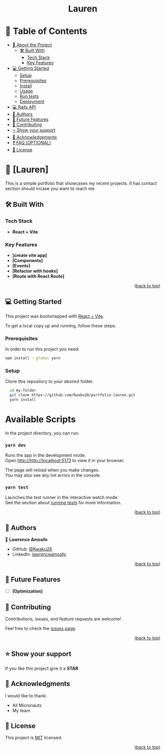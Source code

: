 <a name="readme-top"></a>

<div align="center">

  <br/>

  <h1><b>Lauren</b></h1>

</div>

<!-- TABLE OF CONTENTS -->

# 📗 Table of Contents

- [📖 About the Project](#about-project)
  - [🛠 Built With](#built-with)
    - [Tech Stack](#tech-stack)
    - [Key Features](#key-features)
- [💻 Getting Started](#getting-started)
  - [Setup](#setup)
  - [Prerequisites](#prerequisites)
  - [Install](#install)
  - [Usage](#usage)
  - [Run tests](#run-tests)
  - [Deployment](#triangular_flag_on_post-deployment)
- [💻 Rails API](#rails-api)
- [👥 Authors](#authors)
- [🔭 Future Features](#future-features)
- [🤝 Contributing](#contributing)
- [⭐️ Show your support](#support)
- [🙏 Acknowledgements](#acknowledgements)
- [❓ FAQ (OPTIONAL)](#faq)
- [📝 License](#license)

<!-- PROJECT DESCRIPTION -->

# 📖 [Lauren] <a name="about-project"></a>

This is a simple portfolio that showcases my recent projects. It has contact section should incase you want to reach me

## 🛠 Built With <a name="built-with"></a>

### Tech Stack <a name="tech-stack"></a>

- **React + Vite**

<!-- Features -->

### Key Features <a name="key-features"></a>

- **[create vite app]**
- **[Components]**
- **[Events]**
- **[Refactor with hooks]**
- **[Route with React Route]**


<p align="right">(<a href="#readme-top">back to top</a>)</p>

<!-- GETTING STARTED -->

## 💻 Getting Started <a name="getting-started"></a>

This project was bootstrapped with [React + Vite](https://vitejs.dev/guide/).

To get a local copy up and running, follow these steps.

### Prerequisites

In order to run this project you need:

```sh
npm install --global yarn
```

### Setup

Clone this repository to your desired folder:

```sh
  cd my-folder
  git clone https://github.com/Kwaku28/portfolio-lauren.git
  yarn install
```

# Available Scripts

In the project directory, you can run:

### `yarn dev`

Runs the app in the development mode.\
Open [http://http://localhost:5173](http://http://localhost:5173) to view it in your browser.

The page will reload when you make changes.\
You may also see any lint errors in the console.

### `yarn test`

Launches the test runner in the interactive watch mode.\
See the section about [running tests](https://classic.yarnpkg.com/en/docs/cli/test) for more information.

<p align="right">(<a href="#readme-top">back to top</a>)</p>

<!-- AUTHORS -->

## 👥 Authors <a name="lawrence"></a>

👤 **Lawrence Amoafo**

- GitHub: [@Kwaku28](https://github.com/Kwaku28)
- LinkedIn: [lawrenceamoafo](https://linkedin.com/in/lawrence-amoafo-appoh)

<p align="right">(<a href="#readme-top">back to top</a>)</p>

<!-- FUTURE FEATURES -->

## 🔭 Future Features <a name="future-features"></a>

- [ ] **[Optimization]**

<!-- CONTRIBUTING -->

## 🤝 Contributing <a name="contributing"></a>

Contributions, issues, and feature requests are welcome!

Feel free to check the [issues page](https://github.com/Kwaku28/portfolio-lauren/issues).

<p align="right">(<a href="#readme-top">back to top</a>)</p>

<!-- SUPPORT -->

## ⭐️ Show your support <a name="support"></a>

If you like this project give it a **STAR**

<!-- ACKNOWLEDGEMENTS -->

## 🙏 Acknowledgments <a name="acknowledgements"></a>

I would like to thank:
- All Micronauts
- My team

<!-- LICENSE -->

## 📝 License <a name="license"></a>

This project is [MIT](./LICENSE) licensed.

<p align="right">(<a href="#readme-top">back to top</a>)</p>
